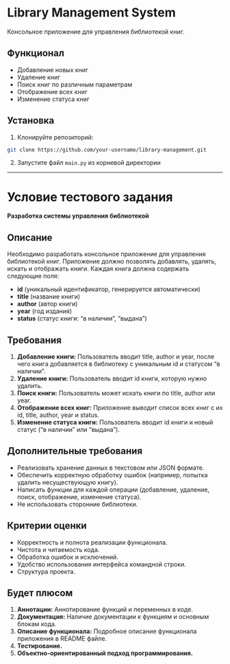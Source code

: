 # Library Management System

Консольное приложение для управления библиотекой книг.

## Функционал

- Добавление новых книг
- Удаление книг
- Поиск книг по различным параметрам
- Отображение всех книг
- Изменение статуса книг

## Установка

1. Клонируйте репозиторий:
```bash
git clone https://github.com/your-username/library-management.git
```
2. Запустите файл ```main.py``` из корневой директории

---
# Условие тестового задания

**Разработка системы управления библиотекой**

## Описание
Необходимо разработать консольное приложение для управления библиотекой книг. Приложение должно позволять добавлять, удалять, искать и отображать книги. Каждая книга должна содержать следующие поля:
- **id** (уникальный идентификатор, генерируется автоматически)
- **title** (название книги)
- **author** (автор книги)
- **year** (год издания)
- **status** (статус книги: “в наличии”, “выдана”)

## Требования
1. **Добавление книги:** Пользователь вводит title, author и year, после чего книга добавляется в библиотеку с уникальным id и статусом “в наличии”.
2. **Удаление книги:** Пользователь вводит id книги, которую нужно удалить.
3. **Поиск книги:** Пользователь может искать книги по title, author или year.
4. **Отображение всех книг:** Приложение выводит список всех книг с их id, title, author, year и status.
5. **Изменение статуса книги:** Пользователь вводит id книги и новый статус (“в наличии” или “выдана”).

## Дополнительные требования
- Реализовать хранение данных в текстовом или JSON формате.
- Обеспечить корректную обработку ошибок (например, попытка удалить несуществующую книгу).
- Написать функции для каждой операции (добавление, удаление, поиск, отображение, изменение статуса).
- Не использовать сторонние библиотеки.

## Критерии оценки
- Корректность и полнота реализации функционала.
- Чистота и читаемость кода.
- Обработка ошибок и исключений.
- Удобство использования интерфейса командной строки.
- Структура проекта.

## Будет плюсом
1. **Аннотации:** Аннотирование функций и переменных в коде.
2. **Документация:** Наличие документации к функциям и основным блокам кода.
3. **Описание функционала:** Подробное описание функционала приложения в README файле.
4. **Тестирование.**
5. **Объектно-ориентированный подход программирования.**